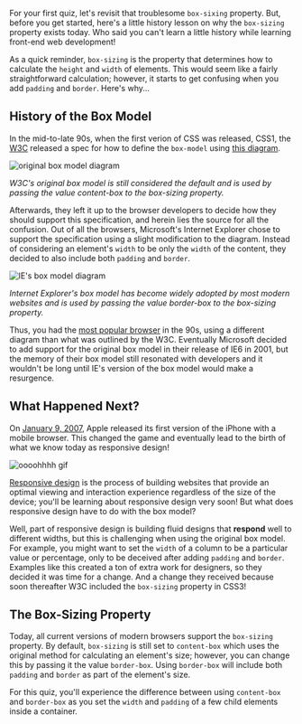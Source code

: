 For your first quiz, let's revisit that troublesome `box-sixing` property. But, before you get started, here's a little history lesson on why the `box-sizing` property exists today. Who said you can't learn a little history while learning front-end web development!

As a quick reminder, `box-sizing` is the property that determines how to calculate the `height` and `width` of elements. This would seem like a fairly straightforward calculation; however, it starts to get confusing when you add `padding` and `border`. Here's why...

## History of the Box Model

In the mid-to-late 90s, when the first verion of CSS was released, CSS1, the [W3C](https://www.w3.org/) released a spec for how to define the `box-model` using [this diagram](https://www.w3.org/TR/CSS1/#formatting-model).

![original box model diagram](http://udacity.github.io/fend/lessons/L5/problem-set/02-keep-it-boxy/original-box-model-diagram.png)

_W3C's original box model is still considered the default and is used by passing the value content-box to the box-sizing property._

Afterwards, they left it up to the browser developers to decide how they should support this specification, and herein lies the source for all the confusion. Out of all the browsers, Microsoft's Internet Explorer chose to support the specification using a slight modification to the diagram. Instead of considering an element's `width` to be only the `width` of the content, they decided to also include both `padding` and `border`.

![IE's box model diagram](http://udacity.github.io/fend/lessons/L5/problem-set/02-keep-it-boxy/ie-box-model-diagram.png)

_Internet Explorer's box model has become widely adopted by most modern websites and is used by passing the value border-box to the box-sizing property._

Thus, you had the [most popular browser](http://www.w3schools.com/browsers/browsers_stats.asp) in the 90s, using a different diagram than what was outlined by the W3C. Eventually Microsoft decided to add support for the original box model in their release of IE6 in 2001, but the memory of their box model still resonated with developers and it wouldn't be long until IE's version of the box model would make a resurgence.

## What Happened Next?

On [January 9, 2007](http://www.apple.com/pr/library/2007/01/09Apple-Reinvents-the-Phone-with-iPhone.html), Apple released its first version of the iPhone with a mobile browser. This changed the game and eventually lead to the birth of what we know today as responsive design!

![oooohhhh gif](http://udacity.github.io/fend/lessons/L5/problem-set/02-keep-it-boxy/toy-story-oooohhhh.gif)

[Responsive design](https://en.wikipedia.org/wiki/Responsive_web_design) is the process of building websites that provide an optimal viewing and interaction experience regardless of the size of the device; you'll be learning about responsive design very soon! But what does responsive design have to do with the box model?

Well, part of responsive design is building fluid designs that **respond** well to different widths, but this is challenging when using the original box model. For example, you might want to set the `width` of a column to be a particular value or percentage, only to be deceived after adding `padding` and `border`. Examples like this created a ton of extra work for designers, so they decided it was time for a change. And a change they received because soon thereafter W3C included the `box-sizing` property in CSS3!

## The Box-Sizing Property

Today, all current versions of modern browsers support the `box-sizing` property. By default, `box-sizing` is still set to `content-box` which uses the original method for calculating an element's size; however, you can change this by passing it the value `border-box`. Using `border-box` will include both `padding` and `border` as part of the element's size.

For this quiz, you'll experience the difference between using `content-box` and `border-box` as you set the `width` and `padding` of a few child elements inside a container.
